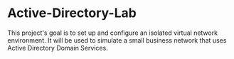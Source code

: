 # Active-Directory-Lab
This project's goal is to set up and configure an isolated virtual network environment. It will be used to simulate a small business network that uses Active Directory Domain Services. 
